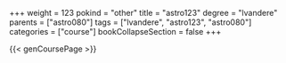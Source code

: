 +++
weight = 123
pokind = "other"
title = "astro123"
degree = "lvandere"
parents = ["astro080"]
tags = ["lvandere", "astro123", "astro080"]
categories = ["course"]
bookCollapseSection = false
+++

{{< genCoursePage >}}
